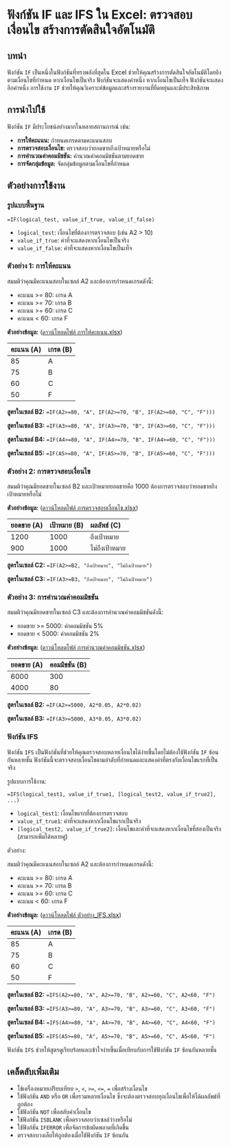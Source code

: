 # ฟังก์ชัน IF และ IFS ใน Excel: ตรวจสอบเงื่อนไข สร้างการตัดสินใจอัตโนมัติ

## บทนำ

ฟังก์ชัน `IF` เป็นหนึ่งในฟังก์ชันที่ทรงพลังที่สุดใน Excel ช่วยให้คุณสร้างการตัดสินใจอัตโนมัติโดยอิงตามเงื่อนไขที่กำหนด หากเงื่อนไขเป็นจริง ฟังก์ชันจะแสดงค่าหนึ่ง หากเงื่อนไขเป็นเท็จ ฟังก์ชันจะแสดงอีกค่าหนึ่ง การใช้งาน `IF` ช่วยให้คุณวิเคราะห์ข้อมูลและสร้างรายงานที่ยืดหยุ่นและมีประสิทธิภาพ

## การนำไปใช้

ฟังก์ชัน `IF` มีประโยชน์อย่างมากในหลายสถานการณ์ เช่น:

* **การให้คะแนน:** กำหนดเกรดตามคะแนนสอบ
* **การตรวจสอบเงื่อนไข:** ตรวจสอบว่ายอดขายถึงเป้าหมายหรือไม่
* **การคำนวณค่าคอมมิชชัน:** คำนวณค่าคอมมิชชันตามยอดขาย
* **การจัดกลุ่มข้อมูล:** จัดกลุ่มข้อมูลตามเงื่อนไขที่กำหนด

## ตัวอย่างการใช้งาน

### รูปแบบพื้นฐาน

`=IF(logical_test, value_if_true, value_if_false)`

* `logical_test`: เงื่อนไขที่ต้องการตรวจสอบ (เช่น A2 > 10)
* `value_if_true`: ค่าที่จะแสดงหากเงื่อนไขเป็นจริง
* `value_if_false`: ค่าที่จะแสดงหากเงื่อนไขเป็นเท็จ

### ตัวอย่าง 1: การให้คะแนน

สมมติว่าคุณมีคะแนนสอบในเซลล์ A2 และต้องการกำหนดเกรดดังนี้:

* คะแนน >= 80: เกรด A
* คะแนน >= 70: เกรด B
* คะแนน >= 60: เกรด C
* คะแนน < 60: เกรด F

**ตัวอย่างข้อมูล:** ([ดาวน์โหลดไฟล์ การให้คะแนน.xlsx](./assets/IF_Nested.xlsx))

| คะแนน (A) | เกรด (B) |
| :--------- | :------- |
| 85         | A        |
| 75         | B        |
| 60         | C        |
| 50         | F        |

**สูตรในเซลล์ B2:** `=IF(A2>=80, "A", IF(A2>=70, "B", IF(A2>=60, "C", "F")))`

**สูตรในเซลล์ B3:** `=IF(A3>=80, "A", IF(A3>=70, "B", IF(A3>=60, "C", "F")))`

**สูตรในเซลล์ B4:** `=IF(A4>=80, "A", IF(A4>=70, "B", IF(A4>=60, "C", "F")))`

**สูตรในเซลล์ B5:** `=IF(A5>=80, "A", IF(A5>=70, "B", IF(A5>=60, "C", "F")))`

### ตัวอย่าง 2: การตรวจสอบเงื่อนไข

สมมติว่าคุณมียอดขายในเซลล์ B2 และเป้าหมายยอดขายคือ 1000 ต้องการตรวจสอบว่ายอดขายถึงเป้าหมายหรือไม่

**ตัวอย่างข้อมูล:** ([ดาวน์โหลดไฟล์ การตรวจสอบเงื่อนไข.xlsx](./assets/IF_DisplayText.xlsx))

| ยอดขาย (A) | เป้าหมาย (B) | ผลลัพธ์ (C) |
| :--------- | :----------- | :----------- |
| 1200       | 1000         | ถึงเป้าหมาย   |
| 900        | 1000         | ไม่ถึงเป้าหมาย |

**สูตรในเซลล์ C2:** `=IF(A2>=B2, "ถึงเป้าหมาย", "ไม่ถึงเป้าหมาย")`

**สูตรในเซลล์ C3:** `=IF(A3>=B3, "ถึงเป้าหมาย", "ไม่ถึงเป้าหมาย")`

### ตัวอย่าง 3: การคำนวณค่าคอมมิชชัน

สมมติว่าคุณมียอดขายในเซลล์ C3 และต้องการคำนวณค่าคอมมิชชันดังนี้:

* ยอดขาย >= 5000: ค่าคอมมิชชัน 5%
* ยอดขาย < 5000: ค่าคอมมิชชัน 2%

**ตัวอย่างข้อมูล:** ([ดาวน์โหลดไฟล์ การคำนวณค่าคอมมิชชัน.xlsx](./assets/IF_Commision.xlsx))

| ยอดขาย (A) | คอมมิชชัน (B) |
| :--------- | :------------- |
| 6000       | 300            |
| 4000       | 80             |

**สูตรในเซลล์ B2:** `=IF(A2>=5000, A2*0.05, A2*0.02)`

**สูตรในเซลล์ B3:** `=IF(A3>=5000, A3*0.05, A3*0.02)`


### ฟังก์ชัน IFS

ฟังก์ชัน `IFS` เป็นฟังก์ชันที่ช่วยให้คุณตรวจสอบหลายเงื่อนไขได้ง่ายขึ้นโดยไม่ต้องใช้ฟังก์ชัน `IF` ซ้อนกันหลายชั้น ฟังก์ชันนี้จะตรวจสอบเงื่อนไขตามลำดับที่กำหนดและแสดงค่าที่ตรงกับเงื่อนไขแรกที่เป็นจริง

รูปแบบการใช้งาน:

`=IFS(logical_test1, value_if_true1, [logical_test2, value_if_true2], ...)`

* `logical_test1`: เงื่อนไขแรกที่ต้องการตรวจสอบ
* `value_if_true1`: ค่าที่จะแสดงหากเงื่อนไขแรกเป็นจริง
* `[logical_test2, value_if_true2]`: เงื่อนไขและค่าที่จะแสดงหากเงื่อนไขที่สองเป็นจริง (สามารถเพิ่มได้หลายคู่)

ตัวอย่าง:

สมมติว่าคุณมีคะแนนสอบในเซลล์ A2 และต้องการกำหนดเกรดดังนี้:

* คะแนน >= 80: เกรด A
* คะแนน >= 70: เกรด B
* คะแนน >= 60: เกรด C
* คะแนน < 60: เกรด F

**ตัวอย่างข้อมูล:** ([ดาวน์โหลดไฟล์ ตัวอย่าง_IFS.xlsx](./assets/IFS.xlsx))

| คะแนน (A) | เกรด (B) |
| :--------- | :------- |
| 85         | A        |
| 75         | B        |
| 60         | C        |
| 50         | F        |

**สูตรในเซลล์ B2:** `=IFS(A2>=80, "A", A2>=70, "B", A2>=60, "C", A2<60, "F")`

**สูตรในเซลล์ B3:** `=IFS(A3>=80, "A", A3>=70, "B", A3>=60, "C", A3<60, "F")`

**สูตรในเซลล์ B4:** `=IFS(A4>=80, "A", A4>=70, "B", A4>=60, "C", A4<60, "F")`

**สูตรในเซลล์ B5:** `=IFS(A5>=80, "A", A5>=70, "B", A5>=60, "C", A5<60, "F")`

ฟังก์ชัน `IFS` ช่วยให้สูตรดูเรียบร้อยและเข้าใจง่ายขึ้นเมื่อเทียบกับการใช้ฟังก์ชัน `IF` ซ้อนกันหลายชั้น

## เคล็ดลับเพิ่มเติม

* ใช้เครื่องหมายเปรียบเทียบ `>`, `<`, `>=`, `<=`, `=` เพื่อสร้างเงื่อนไข
* ใช้ฟังก์ชัน `AND` หรือ `OR` เพื่อรวมหลายเงื่อนไข ซึ่งจะต้องตรวจสอบทุกเงื่อนไขเพื่อให้ได้ผลลัพธ์ที่ถูกต้อง
* ใช้ฟังก์ชัน `NOT` เพื่อสลับค่าเงื่อนไข
* ใช้ฟังก์ชัน `ISBLANK` เพื่อตรวจสอบว่าเซลล์ว่างหรือไม่
* ใช้ฟังก์ชัน `IFERROR` เพื่อจัดการข้อผิดพลาดที่เกิดขึ้น
* ตรวจสอบวงเล็บให้ถูกต้องเมื่อใช้ฟังก์ชัน `IF` ซ้อนกัน